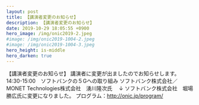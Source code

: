 ```yaml
---
layout: post
title: 【講演者変更のお知らせ】
description: 【講演者変更のお知らせ】
date: 2019-10-29 18:05:55 +0900
hero_image: /img/onic2019-2.jpeg
#image: /img/onic2019-1004-2.jpeg
#image: /img/onic2019-1004-3.jpeg
hero_height: is-middle
hero_darken: true
---
```

【講演者変更のお知らせ】
講演者に変更が出ましたのでお知らせします。
14:30-15:00　ソフトバンクの５Gへの取り組み
ソフトバンク株式会社／MONET Technologies株式会社　湧川隆次氏　
↓
ソフトバンク株式会社　堀場 勝広氏に変更になりました。
プログラム：http://onic.jp/program/